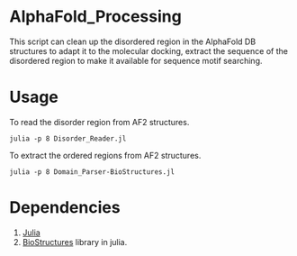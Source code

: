 # AlphaFold_Processing
This script can clean up the disordered region in the AlphaFold DB structures to adapt it to the molecular docking, extract the sequence of the disordered region to make it available for sequence motif searching.

Usage
===

To read the disorder region from AF2 structures.

    julia -p 8 Disorder_Reader.jl

To extract the ordered regions from AF2 structures.

    julia -p 8 Domain_Parser-BioStructures.jl


Dependencies
===

1. [Julia](https://julialang.org/downloads/)
2. [BioStructures](https://github.com/BioJulia/BioStructures.jl) library in julia. 

